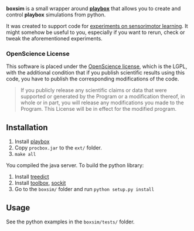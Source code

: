 **boxsim** is a small wrapper around [**playbox**](github.com/humm/playbox) that allows you to create and control **playbox** simulations from python.

It was created to support code for  [experiments on sensorimotor learning](http://fabien.benureau.com). It might somehow be useful to you, especially if you want to rerun, check or tweak the aforementioned experiments.

### OpenScience License

This software is placed under the [OpenScience license](http://fabien.benureau.com/openscience.html), which is the LGPL, with the additional condition that if you publish scientific results using this code, you have to publish the corresponding modifications of the code.

> If you publicly release any scientific claims or data that were supported or generated by the Program or a modification thereof, in whole or in part, you will release any modifications you made to the Program. This License will be in effect for the modified program. 

## Installation

1. Install [playbox](github.com/humm/playbox)
1. Copy `procbox.jar` to the `ext/` folder.
1. `make all`

You compiled the java server. To build the python library:

1. Install [treedict](http://www.stat.washington.edu/~hoytak/code/treedict/#)
1. Install [toolbox](github.com/humm/playbox), [sockit](github.com/humm/sockit)
1. Go to the `boxsim/` folder and run `python setup.py install`

## Usage

See the python examples in the `boxsim/tests/` folder.

